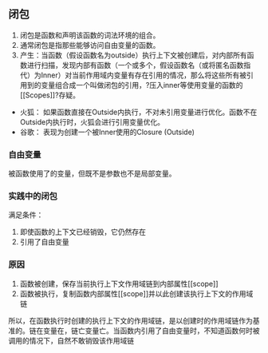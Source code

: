 ## 闭包
1. 闭包是函数和声明该函数的词法环境的组合。
2. 通常闭包是指那些能够访问自由变量的函数。
3. 产生：当函数（假设函数名为outside）执行上下文被创建后，对内部所有函数进行扫描，发现内部有函数（一个或多个，假设函数名（或将匿名函数指代）为Inner）对当前作用域内变量有存在引用的情况，那么将这些所有被引用到的变量组合成一个叫做闭包的引用，?压入inner等使用变量的函数的[[Scopes]]?存疑。
 - 火狐： 如果函数直接在Outside内执行，不对未引用变量进行优化。函数不在Outside内执行时，火狐会进行引用变量优化。
 - 谷歌： 表现为创建一个被Inner使用的Closure (Outside)

### 自由变量
被函数使用了的变量，但既不是参数也不是局部变量。

### 实践中的闭包
满足条件：
1. 即使函数的上下文已经销毁，它仍然存在
2. 引用了自由变量

### 原因
1. 函数被创建，保存当前执行上下文作用域链到内部属性[[scope]]
2. 函数被执行，复制函数内部属性[[scope]]并以此创建该执行上下文的作用域链

所以，在函数执行时创建的执行上下文的作用域链，是以创建时的作用域链作为基准的。链在变量在，链亡变量亡。当函数内引用了自由变量时，不知道函数何时被调用的情况下，自然不敢销毁该作用域链

